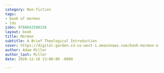 ```yaml
---
category: Non-fiction
tags:
- book of mormon
- lds
isbn: 9780842500326
layout: book
title: Mormon
subtitle: A Brief Theological Introduction
cover: https://digital-garden.s3-us-west-1.amazonaws.com/book-mormon-a-brief-theological-introduction.jpg
author: Adam Miller
author_last: Miller
date: 2020-12-18 23:00:00 -0800

---
```

